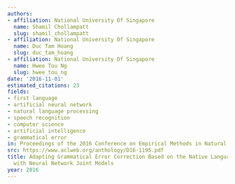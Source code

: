 ```yaml
---
authors:
- affiliation: National University Of Singapore
  name: Shamil Chollampatt
  slug: shamil_chollampatt
- affiliation: National University Of Singapore
  name: Duc Tam Hoang
  slug: duc_tam_hoang
- affiliation: National University Of Singapore
  name: Hwee Tou Ng
  slug: hwee_tou_ng
date: '2016-11-01'
estimated_citations: 23
fields:
- first language
- artificial neural network
- natural language processing
- speech recognition
- computer science
- artificial intelligence
- grammatical error
in: Proceedings of the 2016 Conference on Empirical Methods in Natural Language Processing
src: https://www.aclweb.org/anthology/D16-1195.pdf
title: Adapting Grammatical Error Correction Based on the Native Language of Writers
  with Neural Network Joint Models
year: 2016
---
```

